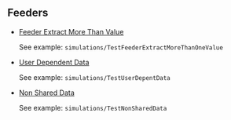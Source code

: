 ## Feeders

* [Feeder Extract More Than Value](https://gatling.io/docs/2.3/session/feeder/#)
    
    See example: `simulations/TestFeederExtractMoreThanOneValue`
    
* [User Dependent Data](https://gatling.io/docs/2.3/session/feeder/#user-dependent-data)

    See example: `simulations/TestUserDepentData`
 
* [Non Shared Data](https://gatling.io/docs/2.3/session/feeder/#non-shared-data)

    See example: `simulations/TestNonSharedData`